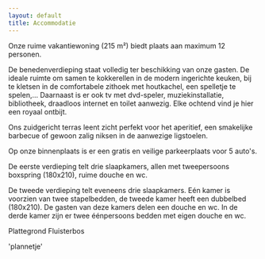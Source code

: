 ```yaml
---
layout: default
title: Accommodatie
---
```


Onze ruime vakantiewoning (215 m²) biedt plaats aan maximum 12 personen.

De benedenverdieping staat volledig ter beschikking van onze gasten. De ideale ruimte om samen te kokkerellen in de modern ingerichte keuken, bij te kletsen in de comfortabele zithoek met houtkachel, een spelletje te spelen,... Daarnaast is er ook tv met dvd-speler, muziekinstallatie, bibliotheek, draadloos internet en toilet aanwezig. 
Elke ochtend vind je hier een royaal ontbijt.

Ons zuidgericht terras leent zicht perfekt voor het aperitief, een smakelijke barbecue of gewoon zalig niksen in de aanwezige ligstoelen.

Op onze binnenplaats is er een gratis en veilige parkeerplaats voor 5 auto's.

De eerste verdieping telt drie slaapkamers, allen met tweepersoons boxspring (180x210), ruime douche en wc.

De tweede verdieping telt eveneens drie slaapkamers. Eén kamer is voorzien van twee stapelbedden, de tweede kamer heeft een dubbelbed (180x210). De gasten van deze kamers delen een douche en wc. 
In de derde kamer zijn er twee éénpersoons bedden met eigen douche en wc.

Plattegrond Fluisterbos

'plannetje'
